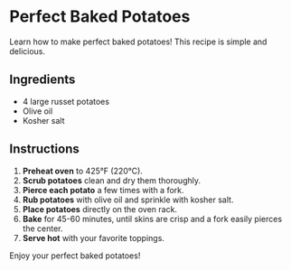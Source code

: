 # Perfect Baked Potatoes

Learn how to make perfect baked potatoes! This recipe is simple and delicious.

## Ingredients
- 4 large russet potatoes
- Olive oil
- Kosher salt

## Instructions
1. **Preheat oven** to 425°F (220°C).
2. **Scrub potatoes** clean and dry them thoroughly.
3. **Pierce each potato** a few times with a fork.
4. **Rub potatoes** with olive oil and sprinkle with kosher salt.
5. **Place potatoes** directly on the oven rack.
6. **Bake** for 45-60 minutes, until skins are crisp and a fork easily pierces the center.
7. **Serve hot** with your favorite toppings.

Enjoy your perfect baked potatoes!